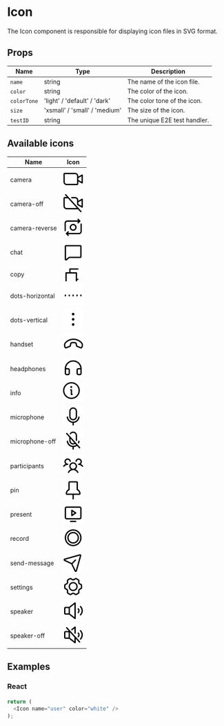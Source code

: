 # Icon

The Icon component is responsible for displaying icon files in SVG format.

## Props

| Name | Type | Description |
|-------------| ------------- | ----- |
| `name` | string | The name of the icon file. |
| `color` | string | The color of the icon. |
| `colorTone` | 'light' / 'default' / 'dark' | The color tone of the icon. |
| `size` | 'xsmall' / 'small' / 'medium' | The size of the icon. |
| `testID` | string | The unique E2E test handler. |

## Available icons

| Name      | Icon |
| ----------- | ----------- |
| camera      | ![Alt text](../../packages/common/src/assets/icons/camera.svg)       |
| camera-off      | ![Alt text](../../packages/common/src/assets/icons/camera-off.svg)
| camera-reverse      | ![Alt text](../../packages/common/src/assets/icons/camera-reverse.svg) |
| chat      | ![Alt text](../../packages/common/src/assets/icons/chat.svg)       |
| copy      | ![Alt text](../../packages/common/src/assets/icons/copy.svg)       |
| dots-horizontal     | ![Alt text](../../packages/common/src/assets/icons/dots-horizontal.svg)       |
| dots-vertical      | ![Alt text](../../packages/common/src/assets/icons/dots-vertical.svg)       |
| handset      | ![Alt text](../../packages/common/src/assets/icons/handset.svg)       |
| headphones      | ![Alt text](../../packages/common/src/assets/icons/headphones.svg)       |
| info      | ![Alt text](../../packages/common/src/assets/icons/info.svg)       |
| microphone      | ![Alt text](../../packages/common/src/assets/icons/microphone.svg)       |
| microphone-off      | ![Alt text](../../packages/common/src/assets/icons/microphone-off.svg)       |
| participants      | ![Alt text](../../packages/common/src/assets/icons/participants.svg)       |
| pin      | ![Alt text](../../packages/common/src/assets/icons/pin.svg)       |
| present      | ![Alt text](../../packages/common/src/assets/icons/present.svg)       |
| record      | ![Alt text](../../packages/common/src/assets/icons/record.svg)       |
| send-message      | ![Alt text](../../packages/common/src/assets/icons/send-message.svg)       |
| settings      | ![Alt text](../../packages/common/src/assets/icons/settings.svg)       | |
| speaker      | ![Alt text](../../packages/common/src/assets/icons/speaker.svg)       |
| speaker-off      | ![Alt text](../../packages/common/src/assets/icons/speaker-off.svg)       |

## Examples

### React

```javascript
return (
  <Icon name="user" color="white" />
);
```
